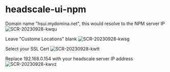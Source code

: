 # headscale-ui-npm

Domain name "hsui.mydomina.net", this would resolve to the NPM server IP
![SCR-20230928-kwqu](https://github.com/ithakaa/headscale-ui-npm/assets/21322369/78621975-6d7a-4671-9df9-ccad90de132a)

Leave "Custome Locations" blank
![SCR-20230928-kwsg](https://github.com/ithakaa/headscale-ui-npm/assets/21322369/3142290c-31af-4aa6-bd29-cc8c6aaa522a)

Select your SSL Cert
![SCR-20230928-kwtt](https://github.com/ithakaa/headscale-ui-npm/assets/21322369/ce2f36d8-5865-457b-bbcf-c158e9ea9ce9)

Replace 192.168.0.154 with your headscale server IP address
![SCR-20230928-kwvz](https://github.com/ithakaa/headscale-ui-npm/assets/21322369/29ed185e-6527-46bc-b437-334062b3aec0)

